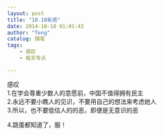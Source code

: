 ```yaml
---
layout: post
title: "10.18有感"
date: 2014-10-18 01:01:43
author: "Teng"
catalog: 随笔
tags: 
    - 感叹
    - 每天写点

---
```

感叹  
1.在学会尊重少数人的意愿前，中国不值得拥有民主  
2.永远不要小瞧人的见识，不要用自己的想法来考虑她人  
3.所以，也不要低估人的的恶，即便是无意识的恶  

4.跳蛋都知道了，服！